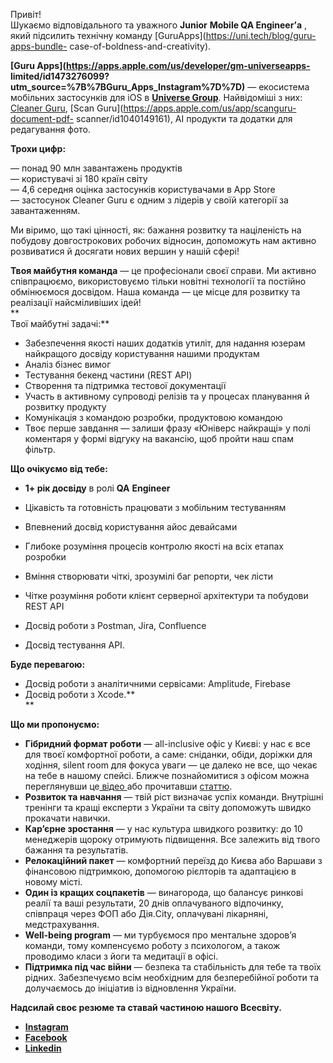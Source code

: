Привіт!  
Шукаємо відповідального та уважного **Junior** **Mobile QA Engineer’а** , який
підсилить технічну команду [GuruApps](https://uni.tech/blog/guru-apps-bundle-
case-of-boldness-and-creativity).

**[Guru Apps](https://apps.apple.com/us/developer/gm-universeapps-
limited/id1473276099?utm_source=%7B%7BGuru_Apps_Instagram%7D%7D)** —
екосистема мобільних застосунків для iOS в **[Universe
Group](https://uni.tech/)**. Найвідоміші з них: [Cleaner
Guru](https://apps.apple.com/us/app/cleaner-guru-cleaning-app/id1476380919),
[Scan Guru](https://apps.apple.com/us/app/scanguru-document-pdf-
scanner/id1040149161), AI продукти та додатки для редагування фото.  
  
**Трохи цифр:**

— понад 90 млн завантажень продуктів  
— користувачі зі 180 країн світу  
— 4,6 середня оцінка застосунків користувачами в App Store  
— застосунок Cleaner Guru є одним з лідерів у своїй категорії за
завантаженням.

Ми віримо, що такі цінності, як: бажання розвитку та націленість на побудову
довгострокових робочих відносин, допоможуть нам активно розвиватися й досягати
нових вершин у нашій сфері!

**Твоя майбутня команда** — це професіонали своєї справи. Ми активно
співпрацюємо, використовуємо тільки новітні технології та постійно обмінюємося
досвідом. Наша команда — це місце для розвитку та реалізації найсміливіших
ідей!  
**  
Твої майбутні задачі:**

  * Забезпечення якості наших додатків утиліт, для надання юзерам найкращого досвіду користування нашими продуктам
  * Аналіз бізнес вимог
  * Тестування бекенд частини (REST API)
  * Створення та підтримка тестової документації
  * Участь в активному супроводі релізів та у процесах планування й розвитку продукту
  * Комунікація з командою розробки, продуктовою командою
  * Твоє перше завдання — залиши фразу «Юніверс найкращі» у полі коментаря у формі відгуку на вакансію, щоб пройти наш спам фільтр.

**Що очікуємо від тебе:**

  * **1+ рік досвіду** в ролі **QA** **Engineer**
  * Цікавість та готовність працювати з мобільним тестуванням
  * Впевнений досвід користування айос девайсами
  * Глибоке розуміння процесів контролю якості на всіх етапах розробки

  * Вміння створювати чіткі, зрозумілі баг репорти, чек лісти
  * Чітке розуміння роботи клієнт серверної архітектури та побудови REST API
  * Досвід роботи з Postman, Jira, Confluence
  * Досвід тестування АРІ.

**Буде перевагою:**

  * Досвід роботи з аналітичними сервісами: Amplitude, Firebase
  * Досвід роботи з Xcode.**  
**

**Що ми пропонуємо:**

  * **Гібридний формат роботи** — all-inclusive офіс у Києві: у нас є все для твоєї комфортної роботи, а саме: сніданки, обіди, доріжки для ходіння, silent room для фокуса уваги — це далеко не все, що чекає на тебе в нашому спейсі. Ближче познайомитися з офісом можна переглянувши це[ відео ](https://www.youtube.com/watch?v=7nN2BlO2Rpg&t=19s)або прочитавши [статтю](https://uni.tech/blog/office-atmosphere).
  * **Розвиток та навчання** — твій ріст визначає успіх команди. Внутрішні тренінги та кращі експерти з України та світу допоможуть швидко прокачати навички.
  * **Кар’єрне зростання** — у нас культура швидкого розвитку: до 10 менеджерів щороку отримують підвищення. Все залежить від твого бажання та результатів.
  * **Релокаційний пакет** — комфортний переїзд до Києва або Варшави з фінансовою підтримкою, допомогою рієлторів та адаптацією в новому місті.
  * **Один із кращих соцпакетів** — винагорода, що балансує ринкові реалії та ваші результати, 20 днів оплачуваного відпочинку, співпраця через ФОП або Дія.City, оплачувані лікарняні, медстрахування.
  * **Well-being program** — ми турбуємося про ментальне здоровʼя команди, тому компенсуємо роботу з психологом, а також проводимо класи з йоги та медитації в офісі.
  * **Підтримка під час війни** — безпека та стабільність для тебе та твоїх рідних. Забезпечуємо всім необхідним для безперебійної роботи та долучаємось до ініціатив із відновлення України.

**Надсилай своє резюме та ставай частиною нашого Всесвіту.**

  * **[Instagram](https://www.instagram.com/universe__apps/)**
  * **[Facebook](https://www.facebook.com/universe.apps.info)**
  * **[Linkedin](https://www.linkedin.com/company/71226745/)**